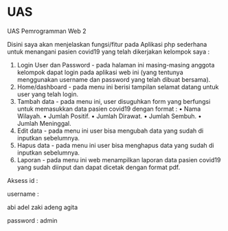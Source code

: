# UAS
UAS Pemrogramman Web 2

 Disini saya akan menjelaskan fungsi/fitur pada Aplikasi php sederhana untuk menangani pasien covid19 yang telah dikerjakan kelompok saya : 
 1. Login User dan Password - pada halaman ini masing-masing anggota kelompok dapat login pada aplikasi web ini (yang tentunya menggunakan username dan password yang telah dibuat bersama).
 2. Home/dashboard - pada menu ini berisi tampilan selamat datang untuk user yang telah login.
 3. Tambah data - pada menu ini, user disuguhkan form yang berfungsi untuk memasukkan data pasien covid19 dengan format :
  • Nama Wilayah.
  • Jumlah Positif.
  • Jumlah Dirawat.
  • Jumlah Sembuh.
  • Jumlah Meninggal.
 4. Edit data - pada menu ini user bisa mengubah data yang sudah di inputkan sebelumnya.
 5. Hapus data - pada menu ini user bisa menghapus data yang sudah di inputkan sebelumnya. 
 6. Laporan - pada menu ini web menampilkan laporan data pasien covid19 yang sudah diinput dan dapat dicetak dengan format pdf.

Aksess id :

username :

abi
adel
zaki
adeng
agita

password : admin

